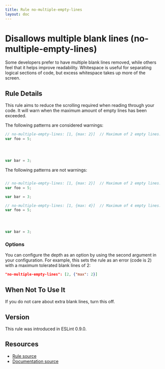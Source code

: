 ```yaml
---
title: Rule no-multiple-empty-lines
layout: doc
---
```

<!-- Note: No pull requests accepted for this file. See README.md in the root directory for details. -->
# Disallows multiple blank lines (no-multiple-empty-lines)

Some developers prefer to have multiple blank lines removed, while others feel that it helps improve readability. Whitespace is useful for separating logical sections of code, but excess whitespace takes up more of the screen.


## Rule Details

This rule aims to reduce the scrolling required when reading through your code. It will warn when the maximum amount of empty lines has been exceeded.

The following patterns are considered warnings:

```js
// no-multiple-empty-lines: [1, {max: 2}]  // Maximum of 2 empty lines.
var foo = 5;




var bar = 3;

```

The following patterns are not warnings:

```js

// no-multiple-empty-lines: [1, {max: 2}]  // Maximum of 2 empty lines.
var foo = 5;

var bar = 3;

// no-multiple-empty-lines: [1, {max: 4}]  // Maximum of 4 empty lines.
var foo = 5;




var bar = 3;

```

### Options

You can configure the depth as an option by using the second argument in your configuration. For example, this sets the rule as an error (code is 2) with a maximum tolerated blank lines of 2:

```json
"no-multiple-empty-lines": [2, {"max": 2}]
```

## When Not To Use It

If you do not care about extra blank lines, turn this off.

## Version

This rule was introduced in ESLint 0.9.0.

## Resources

* [Rule source](https://github.com/eslint/eslint/tree/master/lib/rules/no-multiple-empty-lines.js)
* [Documentation source](https://github.com/eslint/eslint/tree/master/docs/rules/no-multiple-empty-lines.md)
